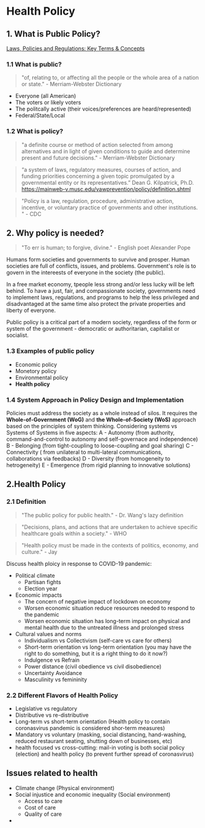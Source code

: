 # Health Policy
## 1. What is Public Policy?
[Laws, Policies and Regulations: Key Terms & Concepts](
https://publichealthlawcenter.org/sites/default/files/resources/tclc-fs-laws-policies-regs-commonterms-2015.pdf)

### 1.1 What is public?
> "of, relating to, or affecting all the people or the whole area of a nation or state." - Merriam-Webster Dictionary
- Everyone (all American)
- The voters or likely voters
- The politcally active (their voices/preferences are heard/represented)
- Federal/State/Local 
### 1.2 What is policy?
> "a definite course or method of action selected from among alternatives and in light of given conditions
> to guide and determine present and future decisions." - Merriam-Webster Dictionary

> “a system of laws, regulatory measures, courses of action, and funding priorities concerning a given
> topic promulgated by a governmental entity or its representatives.”
> Dean G. Kilpatrick, Ph.D.
> https://mainweb-v.musc.edu/vawprevention/policy/definition.shtml

> "Policy is a law, regulation, procedure, administrative action, incentive, or voluntary practice of governments and other institutions. " - CDC

## 2. Why policy is needed?
> "To err is human; to forgive, divine." - English poet Alexander Pope

Humans form societies and governments to survive and prosper. Human societies are full of conflicts, issues, and problems. Government's role is to 
govern in the intereests of everyone in the society (the public). 

In a free market economy, tpeople less strong and/or less lucky will be left behind. To have a just, fair, and compassionate society,
governments need to implement laws, regulations, and programs to help the less privileged and disadvantaged at the same time also 
protect the private properties and liberty of everyone. 

Public policy is a critical part of a modern society, regardless of the form or system of the government - democratic or authoritarian, capitalist or socialist.

### 1.3 Examples of public policy
- Economic policy 
- Monetory policy
- Environmental policy
- **Health policy**
### 1.4 System Approach in Policy Design and Implementation
Policies must address the society as a whole instead of silos. 
It requires the **Whole-of-Government (WoG)** and **the Whole-of-Society (WoS)** approach based on the principles of system thinking. 
Considering systems vs Systems of Systems in five aspects:
A - Autonomy (from authority, command-and-control to autonomy and self-governace and independence)
B - Belonging (from tight-coupling to loose-coupling and goal sharing)
C - Connectivity ( from unilateral to multi-lateral communications, collaborations via feedbacks)
D - Diversity (from homogeneity to hetrogeneity)
E - Emergence (from rigid planning to innovative solutions)

## 2.Health Policy
### 2.1 Definition

> "The public policy for public health." - Dr. Wang's lazy definition

> "Decisions, plans, and actions that are undertaken to achieve specific healthcare goals within a society." - WHO

> "Health policy must be made in the contexts of politics, economy, and culture." - Jay

Discuss health ploicy in response to COVID-19 pandemic:

- Political climate
    - Partisan fights
    - Election year
- Economic impacts
    - The concern of negative impact of lockdown on economy
    - Worsen economic situation reduce resources needed to respond to the pandemic
    - Worsen economic situation has long-term impact on physical and mental health due to the untreated illness and prolonged stress
- Cultural values and norms 
    - Individualism vs Collectivism (self-care vs care for others)
    - Short-term orientation vs long-term orientation (you may have the right to do something, but it is a right thing to do it now?)
    - Indulgence vs Refrain 
    - Power distance (civil obedience vs civil disobedience)
    - Uncertainty Avoidance 
    - Masculinity vs femininity

### 2.2 Different Flavors of  Health Policy
- Legislative vs regulatory
- Distributive vs re-distributive
- Long-term vs short-term orientation (Health policy to contain coronasvirus pandemic is considered shor-term measures) 
- Mandatory vs voluntary (masking, social distancing, hand-washing, reduced restaurant seating, shutting down of businesses, etc)
- health focused vs cross-cutting: mail-in voting is both social policy (election) and health policy (to prevent further spread of coronasvirus)
## Issues related to health
- Climate change (Physical environment)
- Social injustice and economic inequality (Social environment)
    - Access to care
    - Cost of care
    - Quality of care
- 
